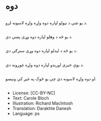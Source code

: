 # دوه

##
د يو شي د نيولو لپاره دوه واړه واړه لاسونه لرو.

##
د یو څه د وهلو لپاره دوه وړې پښې دي.

##
د یو څه د لیدلو لپاره دوه وړې سترګې دي.

##
د یوې خبرې اوریدو لپاره دوه واړه غوږونه دي.

##
او دوه واړه لاسونه دي چې یو څوک په غیږ کې ونیسو.

##
* License: [CC-BY-NC]
* Text: Carole Bloch
* Illustration: Richard MacIntosh
* Translation: Darakhte Danesh
* Language: ps
